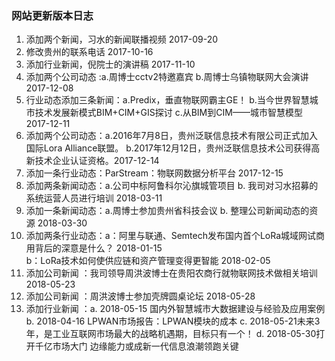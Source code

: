 ### 网站更新版本日志
1. 添加两个新闻，习水的新闻联播视频   2017-09-20
2. 修改贵州的联系电话			2017-10-16
3. 添加行业新闻，倪院士的演讲稿   2017-11-10
4. 添加两个公司动态 :a.周博士cctv2特邀嘉宾
					b.周博士乌镇物联网大会演讲 2017-12-08
5. 行业动态添加三条新闻：a.Predix，垂直物联网霸主GE！
						b.当今世界智慧城市技术发展新模式BIM+CIM+GIS探讨
						c.从BIM到CIM——城市智慧模型  2017-12-11
6. 添加两个公司动态：a.2016年7月8日，贵州泛联信息技术有限公司正式加入国际Lora Alliance联盟。
					b.2017年12月12日，贵州泛联信息技术公司获得高新技术企业认证资格。2017-12-14
7. 添加一条行业动态：ParStream：物联网数据分析平台  2017-12-15
8. 添加两条新闻动态：a.公司中标阿鲁科尔沁旗城管项目
				   b. 我司对习水招募的系统运营人员进行培训 2018-03-11
9. 添加一条新闻动态：a.周博士参加贵州省科技会议
				  b. 整理公司新闻动态的资源 2018-03-30
10. 添加两条行业动态：a：阿里与联通、Semtech发布国内首个LoRa城域网试商用背后的深意是什么？     2018-01-15   
b：LoRa技术如何使供应链和资产管理变得更智能   		2018-02-05
11. 添加公司新闻 ：我司领导周洪波博士在贵阳农商行就物联网技术做相关培训     2018-05-23
12. 添加公司新闻 ：周洪波博士参加壳牌圆桌论坛     	2018-05-28
13. 添加行业新闻 ：a. 2018-05-15 国内外智慧城市大数据建设与经验及应用案例
				 b. 2018-04-16 LPWAN市场报告：LPWAN模块的成本
				 c. 2018-05-21未来3年，是工业互联网市场最大的战略机遇期，目标只有一个！
				 d. 2018-05-30打开千亿市场大门 边缘能力或成新一代信息浪潮领跑关键